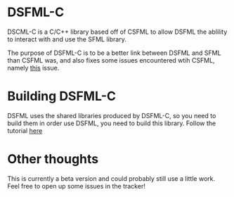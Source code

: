 DSFML-C
=======

DSCML-C is a C/C++ library based off of CSFML to allow DSFML the ablility to interact with and use the SFML library.

The purpose of DSFML-C is to be a better link between DSFML and SFML than CSFML was, and also fixes some issues encountered wtih CSFML, namely [this](http://d.puremagic.com/issues/show_bug.cgi?id=5570) issue.


Building DSFML-C
=======
DSFML uses the shared libraries produced by DSFML-C, so you need to build them in order use DSFML, you need to build this library. Follow the tutorial [here](https://github.com/Jebbs/DSFML-C/wiki/Building-DSFML-C)

Other thoughts
=======
This is currently a beta version and could probably still use a little work. Feel free to open up some issues in the tracker!
